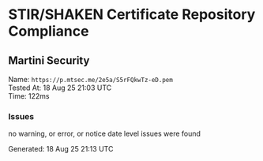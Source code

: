 # STIR/SHAKEN Certificate Repository Compliance

## Martini Security

Name: `https://p.mtsec.me/2e5a/S5rFQkwTz-eD.pem`\
Tested At: 18 Aug 25 21:03 UTC\
Time: 122ms

### Issues

no warning, or error, or notice date level issues were found

Generated: 18 Aug 25 21:13 UTC